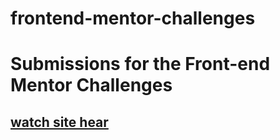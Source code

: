 # frontend-mentor-challenges

# Submissions for the Front-end Mentor Challenges

## [watch site hear](https://determined-bardeen-970f50.netlify.com)
